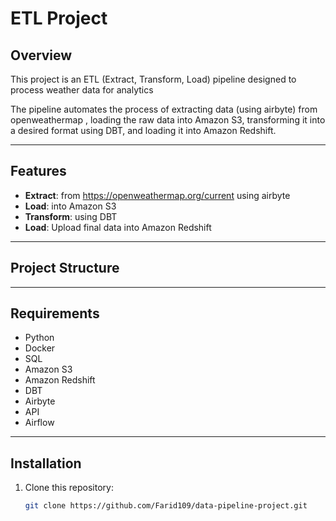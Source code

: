 # ETL Project

## Overview
This project is an ETL (Extract, Transform, Load) pipeline designed to process weather data for analytics

The pipeline automates the process of extracting data (using airbyte) from openweathermap , loading the raw data into Amazon S3, transforming it into a desired format using DBT, and loading it into Amazon Redshift.

---

## Features
- **Extract**: from https://openweathermap.org/current using airbyte
- **Load**: into Amazon S3
- **Transform**: using DBT
- **Load**: Upload final data into Amazon Redshift

---

## Project Structure

---

## Requirements
- Python 
- Docker
- SQL
- Amazon S3
- Amazon Redshift
- DBT
- Airbyte
- API
- Airflow
---

## Installation
1. Clone this repository:
   ```bash
   git clone https://github.com/Farid109/data-pipeline-project.git